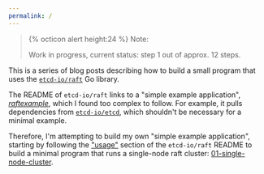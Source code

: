 ```yaml
---
permalink: /
---
```

> {% octicon alert height:24 %} Note:
> 
> Work in progress, current status: step 1 out of approx. 12 steps.

This is a series of blog posts describing how to build a small program that uses the [`etcd-io/raft`](https://github.com/etcd-io/raft) Go library.

The README of `etcd-io/raft` links to a "simple example application", [_raftexample_](https://github.com/etcd-io/etcd/tree/main/contrib/raftexample), which I found too complex to follow. For example, it pulls dependencies from [`etcd-io/etcd`](https://github.com/etcd-io/etcd), which shouldn't be necessary for a minimal example.

Therefore, I'm attempting to build my own "simple example application", starting by following the ["usage"](https://github.com/etcd-io/raft#usage) section of the `etcd-io/raft` README to build a minimal program that runs a single-node raft cluster: [01-single-node-cluster](01-single-node-cluster).
